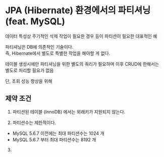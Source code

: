 # JPA (Hibernate) 환경에서의 파티셔닝 (feat. MySQL)

데이터 특성상 주기적인 삭제 작업이 필요한 경우 등이 파티션이 필요한 대표적인 예



파티셔닝은 DB에 의존적인 기술이다.  
즉, Hibernate에서 별도로 특별한 작업을 해야할 게 없다.  

테이블 생성시에만 파티셔닝을 위한 별도의 쿼리가 필요하며
이후 CRUD에 한해서는 별도로 처리할 필요가 없음

단, 조회 성능 향상을 위해 



## 제약 조건

1. 파티션된 테이블 (InnoDB) 에서는 외래키가 지원되지 않는다.

2. 파티션수는 제한적이다.

* MySQL 5.6.7 이전에는 최대 파티션수는 1024 개 
* MySQL 5.6.7 부터 최대 파티션수는 8192 개

3. 